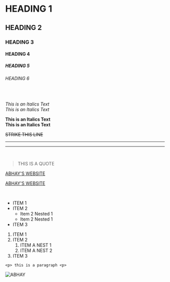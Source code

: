 <!--  -->

<!-- HEADING -->
# HEADING 1
## HEADING 2
### HEADING 3
#### HEADING 4
##### HEADING 5
###### HEADING 6

<br>

<!-- Italics -->
*This is an Italics Text* <br>
_This is an Italics Text_

<!-- Strong -->
**This is an Italics Text** <br>
__This is an Italics Text__

<!-- Strikethrough -->
~~STRIKE THIS LINE~~

<!-- LINES -->
---
___

<br>

<!-- Quotes -->
> THIS IS A QUOTE

<!-- Links -->
[ABHAY'S WEBSITE](https://abhay-web-folio.netlify.app/)

[ABHAY'S WEBSITE](https://abhay-web-folio.netlify.app/ "CybercellBCET")

<br>

<!-- UL -->
* ITEM 1
* ITEM 2
    * Item 2 Nested 1
    * Item 2 Nested 1
* ITEM 3

<!-- OL -->
1. ITEM 1
1. ITEM 2
    1. ITEM A NEST 1
    1. ITEM A NEST 2
1. ITEM 3

<!-- Inline Code Block -->
`<p> this is a paragraph <p>`

<!-- IMAGE -->
![ABHAY](https://cdn.discordapp.com/attachments/584965630688624640/1033046797087674518/cybercell-logo.jpg)